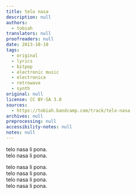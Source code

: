```yaml
---
title: telo nasa
description: null
authors:
  - tobiah
translators: null
proofreaders: null
date: 2013-10-10
tags:
  - original
  - lyrics
  - bitpop
  - electronic music
  - electronica
  - retrowave
  - synth
original: null
license: CC BY-SA 3.0
sources:
  - https://tobiah.bandcamp.com/track/telo-nasa
archives: null
preprocessing: null
accessibility-notes: null
notes: null
---
```


telo nasa li pona.  \
telo nasa li pona.

telo nasa li pona.  \
telo nasa li pona.  \
telo nasa li pona.  \
telo nasa li pona.

